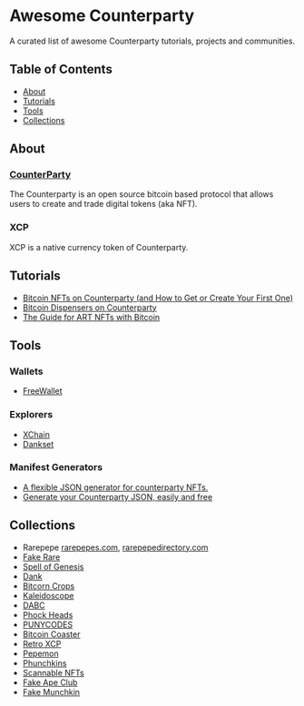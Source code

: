 # Awesome Counterparty

A curated list of awesome Counterparty tutorials, projects and communities.

## Table of Contents

- [About](#about)
- [Tutorials](#tutorials)
- [Tools](#tools)
- [Collections](#collections)

## About

### [CounterParty](https://counterparty.io)

The Counterparty is an open source bitcoin based protocol that allows users to create and trade digital tokens (aka NFT).

### XCP

XCP is a native currency token of Counterparty.

## Tutorials

- [Bitcoin NFTs on Counterparty (and How to Get or Create Your First One)](https://bitcoin-takeover.com/bitcoin-nfts-on-counterparty-and-how-to-get-or-create-your-first-one)
- [Bitcoin Dispensers on Counterparty](https://fakeraredirectory.com/bitcoin-dispensers-on-counterparty)
- [The Guide for ART NFTs with Bitcoin](https://paper.dropbox.com/published/The-Guide-for-ART-NFTs-with-Bitcoin-tQknFTbVFpfYLPy37fyI2C6)

## Tools

### Wallets

- [FreeWallet](https://freewallet.io)

### Explorers

- [XChain](https://xchain.io)
- [Dankset](https://dankset.io)

### Manifest Generators

- [A flexible JSON generator for counterparty NFTs.](https://www.enhanced.cards)
- [Generate your Counterparty JSON, easily and free](https://easyasset.art)

## Collections

- Rarepepe [rarepepes.com](https://rarepepes.com), [rarepepedirectory.com](http://rarepepedirectory.com)
- [Fake Rare](https://fakeraredirectory.com)
- [Spell of Genesis](https://spellsofgenesis.com)
- [Dank](https://dankdirectory.wordpress.com/)
- [Bitcorn Crops](https://bitcorns.com)
- [Kaleidoscope](https://www.kaleidoscopexcp.com)
- [DABC](https://droolingapebus.club)
- [Phock Heads](https://phockheads.wordpress.com)
- [PUNYCODES](http://punycodes.xcp.coinsite.io)
- [Bitcoin Coaster](https://cards.bitcoincoaster.com)
- [Retro XCP](https://www.retro-xcp.art)
- [Pepemon](https://pepemon.net)
- [Phunchkins](https://phunchkins.com/)
- [Scannable NFTs](https://scannablenfts.com)
- [Fake Ape Club](https://fakeapeclub.com)
- [Fake Munchkin](https://www.fakemunchkin.com)

